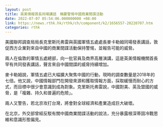 ```yaml
---
layout: post
title: 英美情報首長同場講話　稱要警惕中國商業間諜活動
date: 2022-07-07 05:54:06.000000000 +08:00
link: https://news.rthk.hk/rthk/ch/component/k2/1656557-20220707.htm
categories: rthk
---
```


美國聯邦調查局局長克里斯托弗雷與英國軍情五處處長麥卡勒姆同場發表講話，敦促西方企業對來自中國的商業間諜活動保持警惕，並報告可能的威脅。

兩人在倫敦的軍情五處總部，向一批官員及商界高層演講，這是英美情報機關首長罕有共同發表講話，聲言來自中國間諜的威脅持續增加。

麥卡勒姆說，軍情五處已大幅擴大聚焦中國的行動，現時的調查數量是2018年的七倍。他又說，中國情報部門在開發來源和獲取情報方面，採取緩慢而耐心的方式，而目標中很少會意識到成為對象。克里斯托弗雷說，中國對美、英及盟國的威脅，是「複雜、持久和普遍的危險」。

兩人又警告，若北京攻打台灣，將會對全球經濟和產業造成巨大破壞。

在北京，外交部曾經反駁有關中國商業間諜活動的說法，充分暴露根深蒂固冷戰思維和意識形態偏見。
